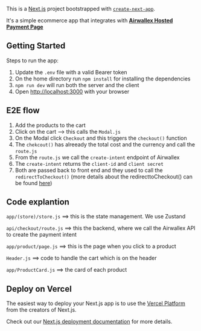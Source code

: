 This is a [Next.js](https://nextjs.org/) project bootstrapped with [`create-next-app`](https://github.com/vercel/next.js/tree/canary/packages/create-next-app).

It's a simple ecommerce app that integrates with [**Airwallex Hosted Payment Page**](https://www.airwallex.com/docs/payments__hosted-payment-page)

## Getting Started

Steps to run the app:
1. Update the `.env` file with a valid Bearer token
2. On the home directory run `npm install` for installing the dependencies
3. `npm run dev` will run both the server and the client
4. Open [http://localhost:3000](http://localhost:3000) with your browser  


## E2E flow
1. Add the products to the cart
2. Click on the cart --> this calls the `Modal.js`
3. On the Modal click `Checkout` and this triggers the `checkout()` function
4. The `chekcout()` has alreeady the total cost and the currency and call the `route.js`
5. From the `route.js` we call the `create-intent` endpoint of Airwallex
6. The `create-intent` returns the `client-id` and `client secret`
7. Both are passed back to front end and they used to call the `redirectToCheckout()` (more details about the redirecttoCheckout() can be found [here](https://github.com/airwallex/airwallex-payment-demo/tree/master/docs#redirectToCheckout))


## Code explantion
`app/(store)/store.js` ==> this is the state management. We use Zustand

`api/checkout/route.js` ==> this the backend, where we call the Airwallex API to create the payment intent

`app/product/page.js` ==> this is the page when you click to a product

`Header.js` ==> code to handle the cart which is on the header

`app/ProductCard.js` ==> the card of each product


## Deploy on Vercel

The easiest way to deploy your Next.js app is to use the [Vercel Platform](https://vercel.com/new?utm_medium=default-template&filter=next.js&utm_source=create-next-app&utm_campaign=create-next-app-readme) from the creators of Next.js.

Check out our [Next.js deployment documentation](https://nextjs.org/docs/deployment) for more details.
